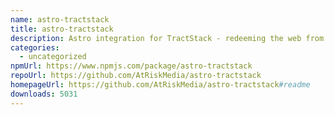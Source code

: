 ```yaml
---
name: astro-tractstack
title: astro-tractstack
description: Astro integration for TractStack - redeeming the web from boring experiences
categories:
  - uncategorized
npmUrl: https://www.npmjs.com/package/astro-tractstack
repoUrl: https://github.com/AtRiskMedia/astro-tractstack
homepageUrl: https://github.com/AtRiskMedia/astro-tractstack#readme
downloads: 5031
---
```

